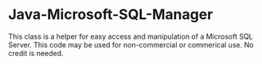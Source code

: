 # Java-Microsoft-SQL-Manager
This class is a helper for easy access and manipulation of a Microsoft SQL Server.
This code may be used for non-commercial or commerical use. No credit is needed. 
